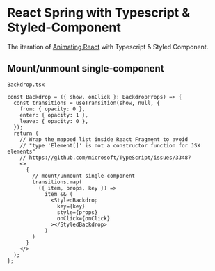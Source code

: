 # React Spring with Typescript & Styled-Component

The iteration of [Animating React](https://github.com/toypiano/react-spring) with Typescript & Styled Component.

## Mount/unmount single-component

`Backdrop.tsx`

```tsx
const Backdrop = ({ show, onClick }: BackdropProps) => {
  const transitions = useTransition(show, null, {
    from: { opacity: 0 },
    enter: { opacity: 1 },
    leave: { opacity: 0 },
  });
  return (
    // Wrap the mapped list inside React Fragment to avoid
    // "type 'Element[]' is not a constructor function for JSX elements"
    // https://github.com/microsoft/TypeScript/issues/33487
    <>
      {
        // mount/unmount single-component
        transitions.map(
          ({ item, props, key }) =>
            item && (
              <StyledBackdrop
                key={key}
                style={props}
                onClick={onClick}
              ></StyledBackdrop>
            )
        )
      }
    </>
  );
};
```
